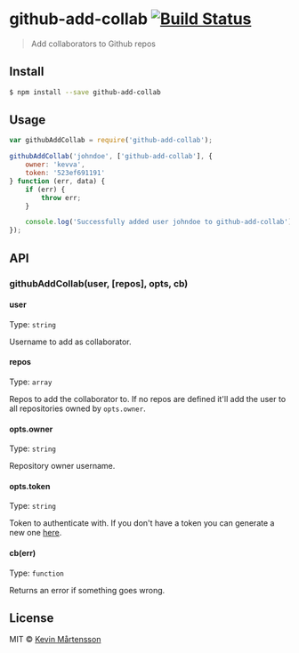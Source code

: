# github-add-collab [![Build Status](http://img.shields.io/travis/kevva/github-add-collab.svg?style=flat)](https://travis-ci.org/kevva/github-add-collab)

> Add collaborators to Github repos

## Install

```bash
$ npm install --save github-add-collab
```

## Usage

```js
var githubAddCollab = require('github-add-collab');

githubAddCollab('johndoe', ['github-add-collab'], {
	owner: 'kevva',
	token: '523ef691191'
} function (err, data) {
	if (err) {
		throw err;
	}

	console.log('Successfully added user johndoe to github-add-collab');
});
```

## API

### githubAddCollab(user, [repos], opts, cb)

#### user

Type: `string`

Username to add as collaborator.

#### repos

Type: `array`

Repos to add the collaborator to. If no repos are defined it'll add the user to 
all repositories owned by `opts.owner`.

#### opts.owner

Type: `string`

Repository owner username.

#### opts.token

Type: `string`

Token to authenticate with. If you don't have a token you can generate a new one [here](https://github.com/settings/tokens/new).

#### cb(err)

Type: `function`

Returns an error if something goes wrong.

## License

MIT © [Kevin Mårtensson](https://github.com/kevva)
